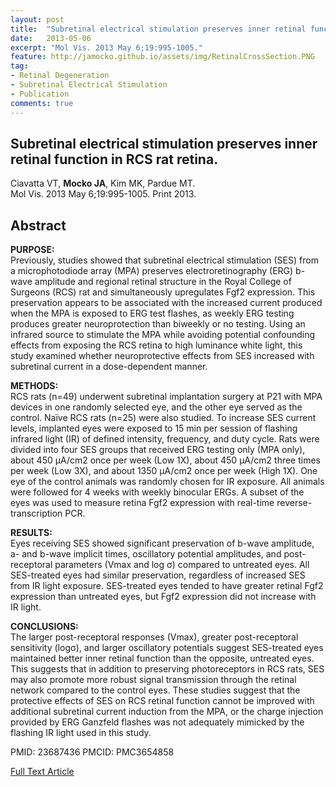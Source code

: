 ```yaml
---
layout: post
title:  "Subretinal electrical stimulation preserves inner retinal function in RCS rat retina. "
date:   2013-05-06
excerpt: "Mol Vis. 2013 May 6;19:995-1005."
feature: http://jamocko.github.io/assets/img/RetinalCrossSection.PNG
tag:
- Retinal Degeneration
- Subretinal Electrical Stimulation
- Publication
comments: true
---
```


## Subretinal electrical stimulation preserves inner retinal function in RCS rat retina. 
Ciavatta VT, **Mocko JA**, Kim MK, Pardue MT.  
Mol Vis. 2013 May 6;19:995-1005. Print 2013.

## Abstract
**PURPOSE:**  
Previously, studies showed that subretinal electrical stimulation (SES) from a microphotodiode array (MPA) preserves electroretinography (ERG) b-wave amplitude and regional retinal structure in the Royal College of Surgeons (RCS) rat and simultaneously upregulates Fgf2 expression. This preservation appears to be associated with the increased current produced when the MPA is exposed to ERG test flashes, as weekly ERG testing produces greater neuroprotection than biweekly or no testing. Using an infrared source to stimulate the MPA while avoiding potential confounding effects from exposing the RCS retina to high luminance white light, this study examined whether neuroprotective effects from SES increased with subretinal current in a dose-dependent manner.

**METHODS:**  
RCS rats (n=49) underwent subretinal implantation surgery at P21 with MPA devices in one randomly selected eye, and the other eye served as the control. Naïve RCS rats (n=25) were also studied. To increase SES current levels, implanted eyes were exposed to 15 min per session of flashing infrared light (IR) of defined intensity, frequency, and duty cycle. Rats were divided into four SES groups that received ERG testing only (MPA only), about 450 µA/cm2 once per week (Low 1X), about 450 µA/cm2 three times per week (Low 3X), and about 1350 µA/cm2 once per week (High 1X). One eye of the control animals was randomly chosen for IR exposure. All animals were followed for 4 weeks with weekly binocular ERGs. A subset of the eyes was used to measure retina Fgf2 expression with real-time reverse-transcription PCR.

**RESULTS:**  
Eyes receiving SES showed significant preservation of b-wave amplitude, a- and b-wave implicit times, oscillatory potential amplitudes, and post-receptoral parameters (Vmax and log σ) compared to untreated eyes. All SES-treated eyes had similar preservation, regardless of increased SES from IR light exposure. SES-treated eyes tended to have greater retinal Fgf2 expression than untreated eyes, but Fgf2 expression did not increase with IR light.

**CONCLUSIONS:**  
The larger post-receptoral responses (Vmax), greater post-receptoral sensitivity (logσ), and larger oscillatory potentials suggest SES-treated eyes maintained better inner retinal function than the opposite, untreated eyes. This suggests that in addition to preserving photoreceptors in RCS rats, SES may also promote more robust signal transmission through the retinal network compared to the control eyes. These studies suggest that the protective effects of SES on RCS retinal function cannot be improved with additional subretinal current induction from the MPA, or the charge injection provided by ERG Ganzfeld flashes was not adequately mimicked by the flashing IR light used in this study.
  
PMID: 23687436 PMCID: PMC3654858

<a href="https://www.ncbi.nlm.nih.gov/pmc/articles/PMC3654858/" class="btn btn-info">Full Text Article</a>
